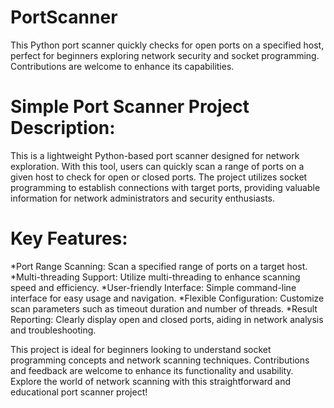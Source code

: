 # PortScanner
This Python port scanner quickly checks for open ports on a specified host, perfect for beginners exploring network security and socket programming. Contributions are welcome to enhance its capabilities.

# Simple Port Scanner Project Description:

This is a lightweight Python-based port scanner designed for network exploration. With this tool, users can quickly scan a range of ports on a given host to check for open or closed ports. The project utilizes socket programming to establish connections with target ports, providing valuable information for network administrators and security enthusiasts.

# Key Features:

*Port Range Scanning: Scan a specified range of ports on a target host.
*Multi-threading Support: Utilize multi-threading to enhance scanning speed and efficiency.
*User-friendly Interface: Simple command-line interface for easy usage and navigation.
*Flexible Configuration: Customize scan parameters such as timeout duration and number of threads.
*Result Reporting: Clearly display open and closed ports, aiding in network analysis and troubleshooting.

This project is ideal for beginners looking to understand socket programming concepts and network scanning techniques. Contributions and feedback are welcome to enhance its functionality and usability. Explore the world of network scanning with this straightforward and educational port scanner project!

